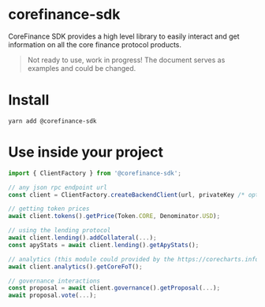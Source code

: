 # corefinance-sdk

CoreFinance SDK provides a high level library to easily interact and get information on all the core finance protocol products.

> Not ready to use, work in progress! The document serves as examples and could be changed.

# Install

```
yarn add @corefinance-sdk
```

# Use inside your project

```typescript
import { ClientFactory } from '@corefinance-sdk';

// any json rpc endpoint url
const client = ClientFactory.createBackendClient(url, privateKey /* optional */);

// getting token prices
await client.tokens().getPrice(Token.CORE, Denominator.USD);

// using the lending protocol
await client.lending().addCollateral(...);
const apyStats = await client.lending().getApyStats();

// analytics (this module could provided by the https://corecharts.info/ team)
await client.analytics().getCoreFoT();

// governance interactions
const proposal = await client.governance().getProposal(...);
await proposal.vote(...);
```
